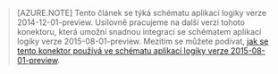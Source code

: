 > [AZURE.NOTE] Tento článek se týká schématu aplikací logiky verze 2014-12-01-preview. Usilovně pracujeme na další verzi tohoto konektoru, která umožní snadnou integraci se schématem aplikací logiky verze 2015-08-01-preview. Mezitím se můžete podívat, [jak se tento konektor používá ve schématu aplikací logiky verze 2015-08-01-preview](https://blogs.msdn.microsoft.com/logicapps/2016/02/25/accessing-v1-apis-and-biztalk-apis-from-logic-apps/). 


<!--HONumber=Aug16_HO4-->


